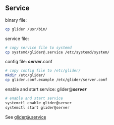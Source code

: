 ## Service

binary file:
```bash
cp glider /usr/bin/
```

service file:
```bash
# copy service file to systemd
cp systemd/glider@.service /etc/systemd/system/
```

config file: ***server***.conf
```bash
# copy config file to /etc/glider/
mkdir /etc/glider/
cp glider.conf.example /etc/glider/server.conf
```

enable and start service: glider@***server***
```bash
# enable and start service
systemctl enable glider@server
systemctl start glider@server
```
See [glider@.service](glider%40.service)
